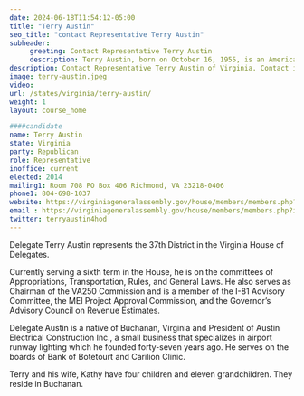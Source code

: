 ```yaml
---
date: 2024-06-18T11:54:12-05:00
title: "Terry Austin"
seo_title: "contact Representative Terry Austin"
subheader:
     greeting: Contact Representative Terry Austin
     description: Terry Austin, born on October 16, 1955, is an American politician affiliated with the Republican Party. He assumed office as a member of the Virginia House of Delegates, representing District 37, on January 10, 2024.
description: Contact Representative Terry Austin of Virginia. Contact information for Terry Austin includes email address, phone number, and mailing address.
image: terry-austin.jpeg
video:
url: /states/virginia/terry-austin/
weight: 1
layout: course_home

####candidate
name: Terry Austin
state: Virginia
party: Republican
role: Representative
inoffice: current
elected: 2014
mailing1: Room 708 PO Box 406 Richmond, VA 23218-0406
phone1: 804-698-1037
website: https://virginiageneralassembly.gov/house/members/members.php?id=H0253/
email : https://virginiageneralassembly.gov/house/members/members.php?id=H0253/
twitter: terryaustin4hod
---
```

Delegate Terry Austin represents the 37th District in the Virginia House of Delegates.

Currently serving a sixth term in the House, he is on the committees of Appropriations, Transportation, Rules, and General Laws. He also serves as Chairman of the VA250 Commission and is a member of the I-81 Advisory Committee, the MEI Project Approval Commission, and the Governor’s Advisory Council on Revenue Estimates.


Delegate Austin is a native of Buchanan, Virginia and President of Austin Electrical Construction Inc., a small business that specializes in airport runway lighting which he founded forty-seven years ago. He serves on the boards of Bank of Botetourt and Carilion Clinic.

Terry and his wife, Kathy have four children and eleven grandchildren. They reside in Buchanan.
